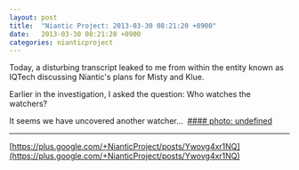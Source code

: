 ```yaml
---
layout: post
title:  "Niantic Project: 2013-03-30 08:21:20 +0900"
date:   2013-03-30 08:21:20 +0900
categories: nianticproject
---
```

Today, a disturbing transcript leaked to me from within the entity known as IQTech discussing Niantic's plans for Misty and Klue.

Earlier in the investigation, I asked the question: Who watches the watchers?

It seems we have uncovered another watcher... 
[#### photo: undefined](https://lh3.googleusercontent.com/-I7-3MSix-kA/UVYhvbFD-fI/AAAAAAAAEow/LRPaeODvm_A/w288-h288/WhatTheyKnow.png "")
- - -
[https://plus.google.com/+NianticProject/posts/Ywovg4xr1NQ](https://plus.google.com/+NianticProject/posts/Ywovg4xr1NQ)
